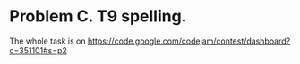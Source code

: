 # Problem C. T9 spelling. 
The whole task is on https://code.google.com/codejam/contest/dashboard?c=351101#s=p2